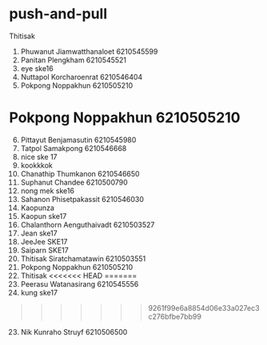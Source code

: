 # push-and-pull
Thitisak

1. Phuwanut Jiamwatthanaloet 6210545599
2. Panitan Plengkham 6210545521
3. eye ske16
4. Nuttapol Korcharoenrat 6210546404
5. Pokpong Noppakhun 6210505210
# Pokpong Noppakhun 6210505210
6. Pittayut Benjamasutin 6210545980
7. Tatpol Samakpong 6210546668
7. nice ske 17
8. kookkkok
9. Chanathip Thumkanon 6210546650
10. Suphanut Chandee 6210500790
11. nong mek ske16
12. Sahanon Phisetpakassit 6210546030   
13. Kaopunza 
13. Kaopun ske17
14. Chalanthorn Aenguthaivadt 6210503527
15. Jean ske17
16. JeeJee SKE17
17. Saiparn SKE17
18. Thitisak Siratchamatawin 6210503551
19. Pokpong Noppakhun 6210505210
20. Thitisak
<<<<<<< HEAD
=======
21. Peerasu Watanasirang 6210545556
22. kung ske17
>>>>>>> 9261f99e6a8854d06e33a027ec3c276bfbe7bb99
23. Nik Kunraho Struyf 6210506500